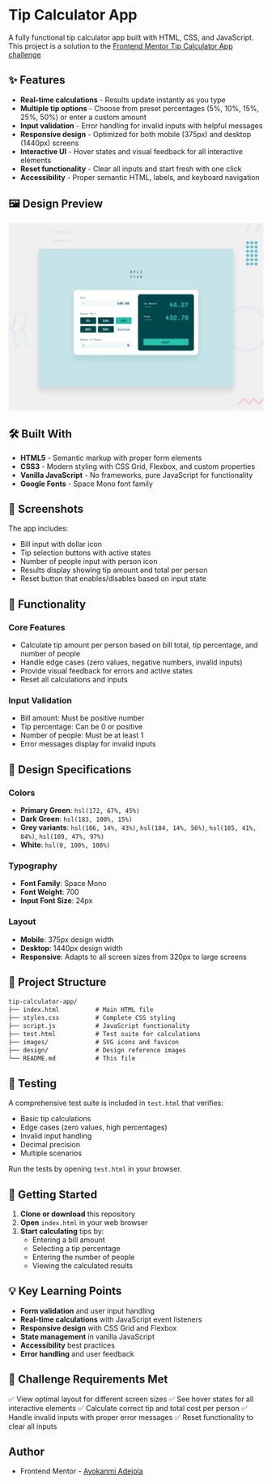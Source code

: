 # Tip Calculator App

A fully functional tip calculator app built with HTML, CSS, and JavaScript. This project is a solution to the [Frontend Mentor Tip Calculator App challenge](https://www.frontendmentor.io/challenges/tip-calculator-app-ugJNGbJUX)


## ✨ Features

- **Real-time calculations** - Results update instantly as you type
- **Multiple tip options** - Choose from preset percentages (5%, 10%, 15%, 25%, 50%) or enter a custom amount
- **Input validation** - Error handling for invalid inputs with helpful messages
- **Responsive design** - Optimized for both mobile (375px) and desktop (1440px) screens
- **Interactive UI** - Hover states and visual feedback for all interactive elements
- **Reset functionality** - Clear all inputs and start fresh with one click
- **Accessibility** - Proper semantic HTML, labels, and keyboard navigation

## 🖼️ Design Preview

![Design preview for the Tip calculator app coding challenge](./preview.jpg)

## 🛠️ Built With

- **HTML5** - Semantic markup with proper form elements
- **CSS3** - Modern styling with CSS Grid, Flexbox, and custom properties
- **Vanilla JavaScript** - No frameworks, pure JavaScript for functionality
- **Google Fonts** - Space Mono font family

## 📱 Screenshots

The app includes:
- Bill input with dollar icon
- Tip selection buttons with active states
- Number of people input with person icon
- Results display showing tip amount and total per person
- Reset button that enables/disables based on input state

## 🎯 Functionality

### Core Features
- Calculate tip amount per person based on bill total, tip percentage, and number of people
- Handle edge cases (zero values, negative numbers, invalid inputs)
- Provide visual feedback for errors and active states
- Reset all calculations and inputs

### Input Validation
- Bill amount: Must be positive number
- Tip percentage: Can be 0 or positive
- Number of people: Must be at least 1
- Error messages display for invalid inputs

## 🎨 Design Specifications

### Colors
- **Primary Green**: `hsl(172, 67%, 45%)`
- **Dark Green**: `hsl(183, 100%, 15%)`
- **Grey variants**: `hsl(186, 14%, 43%)`, `hsl(184, 14%, 56%)`, `hsl(185, 41%, 84%)`, `hsl(189, 47%, 97%)`
- **White**: `hsl(0, 100%, 100%)`

### Typography
- **Font Family**: Space Mono
- **Font Weight**: 700
- **Input Font Size**: 24px

### Layout
- **Mobile**: 375px design width
- **Desktop**: 1440px design width
- **Responsive**: Adapts to all screen sizes from 320px to large screens

## 📁 Project Structure

```
tip-calculator-app/
├── index.html          # Main HTML file
├── styles.css          # Complete CSS styling
├── script.js           # JavaScript functionality
├── test.html           # Test suite for calculations
├── images/             # SVG icons and favicon
├── design/             # Design reference images
└── README.md           # This file
```

## 🧪 Testing

A comprehensive test suite is included in `test.html` that verifies:
- Basic tip calculations
- Edge cases (zero values, high percentages)
- Invalid input handling
- Decimal precision
- Multiple scenarios

Run the tests by opening `test.html` in your browser.

## 🚀 Getting Started

1. **Clone or download** this repository
2. **Open** `index.html` in your web browser
3. **Start calculating** tips by:
   - Entering a bill amount
   - Selecting a tip percentage
   - Entering the number of people
   - Viewing the calculated results

## 💡 Key Learning Points

- **Form validation** and user input handling
- **Real-time calculations** with JavaScript event listeners
- **Responsive design** with CSS Grid and Flexbox
- **State management** in vanilla JavaScript
- **Accessibility** best practices
- **Error handling** and user feedback

## 🎯 Challenge Requirements Met

✅ View optimal layout for different screen sizes
✅ See hover states for all interactive elements
✅ Calculate correct tip and total cost per person
✅ Handle invalid inputs with proper error messages
✅ Reset functionality to clear all inputs

## Author

- Frontend Mentor - [Ayokanmi Adejola](https://www.frontendmentor.io/profile/Adejola-Ayokanmi)

